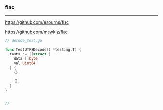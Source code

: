### flac
---
https://github.com/eaburns/flac

https://github.com/mewkiz/flac

```go
// decode_test.go

func TestUTF8Decode(t *testing.T) {
  tests := []struct {
    data []byte
    val uint64
  } {
    {},
    
    {},
  }
}



```

```go
//




```

```
```


